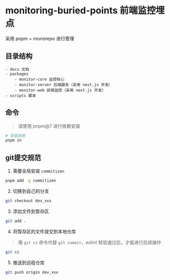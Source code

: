 # monitoring-buried-points 前端监控埋点

采用 pnpm + monorepo 进行管理

## 目录结构

```
- docs 文档
- packages
    - monitor-core 监控核心
    - monitor-server 后端服务（采用 nest.js 开发）
    - monitor-web 前端监控（采用 next.js 开发）
- scripts 脚本
```

## 命令

> 请使用 pnpm@7 进行依赖安装

```bash
# 安装依赖
pnpm in
```

## git提交规范

1. 需要全局安装 `commitizen`

```bash
pnpm add -g commitizen
```

2. 切换到自己的分支

```bash
git checkout dev_xxx
```

3. 添加文件到暂存区

```bash
git add .
```

4. 将暂存区的文件提交到本地仓库

> 用 `git cz` 命令代替 `git commit`，eslint 校验通过后，才能进行后续操作

```bash
git cz
```

5. 推送到远程仓库

```bash
git push origin dev_xxx
```
